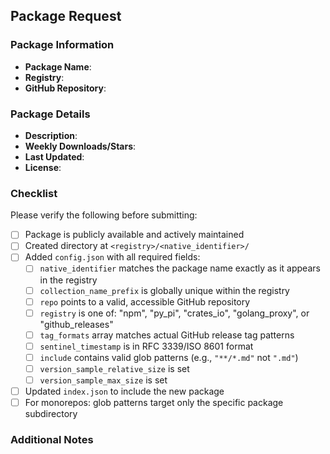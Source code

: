 ## Package Request

### Package Information
- **Package Name**: 
- **Registry**: <!-- NPM / PyPI / crates.io / Golang Proxy / GitHub Releases -->
- **GitHub Repository**: <!-- Format: owner/repo -->

### Package Details
- **Description**: <!-- Brief description of what the package does -->
- **Weekly Downloads/Stars**: <!-- Provide metrics showing package popularity -->
- **Last Updated**: <!-- When was the package last updated? -->
- **License**: <!-- Package license type -->

### Checklist
Please verify the following before submitting:

- [ ] Package is publicly available and actively maintained
- [ ] Created directory at `<registry>/<native_identifier>/`
- [ ] Added `config.json` with all required fields:
  - [ ] `native_identifier` matches the package name exactly as it appears in the registry
  - [ ] `collection_name_prefix` is globally unique within the registry
  - [ ] `repo` points to a valid, accessible GitHub repository
  - [ ] `registry` is one of: "npm", "py_pi", "crates_io", "golang_proxy", or "github_releases"
  - [ ] `tag_formats` array matches actual GitHub release tag patterns
  - [ ] `sentinel_timestamp` is in RFC 3339/ISO 8601 format
  - [ ] `include` contains valid glob patterns (e.g., `"**/*.md"` not `".md"`)
  - [ ] `version_sample_relative_size` is set
  - [ ] `version_sample_max_size` is set
- [ ] Updated `index.json` to include the new package
- [ ] For monorepos: glob patterns target only the specific package subdirectory

### Additional Notes
<!-- Any other relevant information about the package or special considerations -->